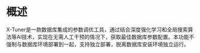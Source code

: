 # 概述<a name="ZH-CN_TOPIC_0289900339"></a>

X-Tuner是一款数据库集成的参数调优工具，通过结合深度强化学习和全局搜索算法等AI技术，实现在无需人工干预的情况下，获取最佳数据库参数配置。本功能不强制与数据库环境部署到一起，支持独立部署，脱离数据库安装环境独立运行。

